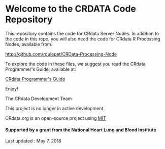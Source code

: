 
# Welcome to the CRDATA Code Repository


This repository contains the code for CRdata Server Nodes. In addition to the code in this repo, you will also need the code for CRdata R Processing Nodes, available from:

http://github.com/rdulepet/CRData-Processing-Node

To explore the code in these files, we suggest you read the CRdata Programmer's Guide, available at:

[CRdata Programmer's Guide](http://docs.google.com/View?id=ddj9nb8j_380dwcwx9gp)

Enjoy!

The CRdata Development Team 

This project is no longer in active development.


CRdata.org is an open-source project using [MIT](http://www.opensource.org/licenses/mit-license.php)

#### Supported by a grant from the National Heart Lung and Blood Institute

                          
Last updated : May 7, 2018

